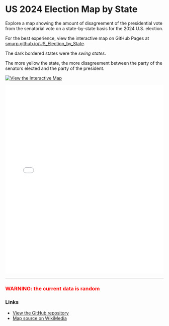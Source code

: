 # US 2024 Election Map by State

Explore a map showing the amount of disagreement of the presidential vote from the senatorial vote on a state-by-state basis for the 2024 U.S. election.

For the best experience, view the interactive map on GitHub Pages at [smurp.github.io/US_Election_by_State](https://smurp.github.io/US_Election_by_State/).

The dark bordered states were the <i>swing states</i>.

The more yellow the state, the more disagreement between the party of the senators elected and the party of the president.


[![View the Interactive Map](https://smurp.github.io/US_Election_by_State/USA_2024.svg)](https://smurp.github.io/US_Election_by_State/)

<iframe src="./USA_2024.svg" width="100%" height="600px" style="border:none;" scrolling="no"></iframe>

---

### <span style="color:red;">WARNING: the current data is random</span>

### Links
- [View the GitHub repository](https://github.com/smurp/US_Election_by_State/)
- [Map source on WikiMedia](https://commons.wikimedia.org/wiki/File:Blank_US_Map_(states_only).svg)

